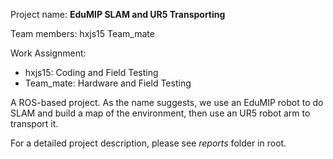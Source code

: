 Project name: 	**EduMIP SLAM and UR5 Transporting**

Team members: 	hxjs15		Team_mate	

Work Assignment:
- hxjs15: Coding and Field Testing
- Team_mate: Hardware and Field Testing

A ROS-based project. As the name suggests, we use an EduMIP robot to do SLAM and build a map of the environment, then use an UR5 robot arm to transport it.

For a detailed project description, please see *reports* folder in root.
